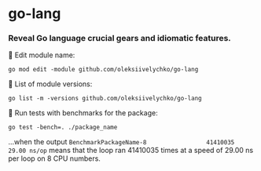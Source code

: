 # go-lang

### Reveal Go language crucial gears and idiomatic features.

📌 Edit module name:
```
go mod edit -module github.com/oleksiivelychko/go-lang
```
📌 List of module versions:
```
go list -m -versions github.com/oleksiivelychko/go-lang
```
📌 Run tests with benchmarks for the package:
```
go test -bench=. ./package_name
```
...when the output `BenchmarkPackageName-8                 41410035                29.00 ns/op`
means that the loop ran 41410035 times at a speed of 29.00 ns per loop on 8 CPU numbers.
